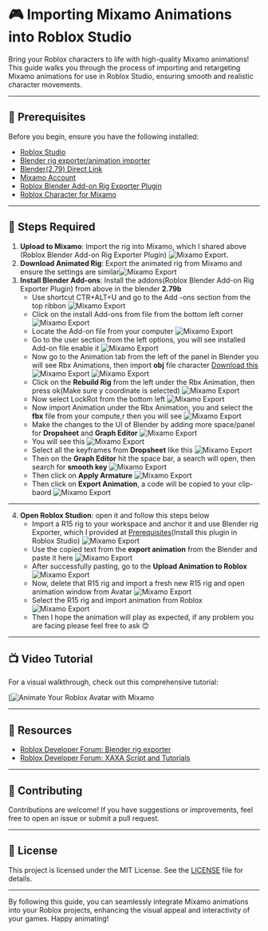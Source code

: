 # 🎮 Importing Mixamo Animations into Roblox Studio

Bring your Roblox characters to life with high-quality Mixamo animations! This guide walks you through the process of importing and retargeting Mixamo animations for use in Roblox Studio, ensuring smooth and realistic character movements.

---

## 🧰 Prerequisites

Before you begin, ensure you have the following installed:

- [Roblox Studio](https://www.roblox.com/create)
- [Blender rig exporter/animation importer](https://www.roblox.com/library/716953901/Blender-rig-exporter-animation-importer)
- [Blender(2.79) Direct Link](https://download.blender.org/release/Blender2.79/blender-2.79b-windows64.zip)
- [Mixamo Account](https://www.mixamo.com/)
- [Roblox Blender Add-on Rig Exporter Plugin](https://pastebin.com/raw/fKtXPwKx)
- [Roblox Character for Mixamo](https://devforum-uploads.s3.dualstack.us-east-2.amazonaws.com/uploads/original/3X/b/d/bd22d7f9be43ef5800a6f670bd2118ddf6187ff7.fbx)

---

## 🔄 Steps Required
1. **Upload to Mixamo**: Import the rig into Mixamo, which I shared above (Roblox Blender Add-on Rig Exporter Plugin) ![Mixamo Export](Pics/MixamoAnimations.png).
2. **Download Animated Rig**: Export the animated rig from Mixamo and ensure the settings are similar![Mixamo Export](Pics/Mixamo%20Export.png)
3. **Install Blender Add-ons**: Install the addons(Roblox Blender Add-on Rig Exporter Plugin) from above in the blender **2.79b**
   - Use shortcut CTR+ALT+U and go to the Add -ons section from the top ribbon
     ![Mixamo Export](Pics/InstalllingPlugin1.png)
   - Click on the install Add-ons from file from the bottom left corner
     ![Mixamo Export](Pics/InstalllingPlugin2.png)
   - Locate the Add-on file from your computer
     ![Mixamo Export](Pics/InstalllingPlugin3.png)
   - Go to the user section from the left options, you will see installed Add-on file enable it
     ![Mixamo Export](Pics/InstalllingPlugin4.png)
   - Now go to the Animation tab from the left of the panel in Blender you will see Rbx Animations, then import **obj** file character [Download this](https://github.com/nitingit7/MixamoToRobloxStudio/blob/1af366c7da4dbdd31b3f3f8a07838458b3e8d901/BaseModel.obj)
     ![Mixamo Export](Pics/InstalllingPlugin5.png)
     ![Mixamo Export](Pics/InstalllingPlugin6.png)
   - Click on the **Rebuild Rig** from the left under the Rbx Animation, then press ok(Make sure y coordinate is selected)
     ![Mixamo Export](Pics/InstalllingPlugin7.png)
   - Now select LockRot from the bottom left
    ![Mixamo Export](Pics/InstalllingPlugin8.png)
   - Now import Animation under the Rbx Animation, you and select the **fbx** file from your compute,r then you will see
     ![Mixamo Export](Pics/InstalllingPlugin9.png)
   - Make the changes to the  UI of Blender by adding more space/panel for **Dropsheet** and **Graph Editor**
     ![Mixamo Export](Pics/InstalllingPlugin10.png)
   - You will see this
     ![Mixamo Export](Pics/InstalllingPlugin11.png)
   - Select all the keyframes from **Dropsheet** like this
     ![Mixamo Export](Pics/InstalllingPlugin12.png)
   - Then on the **Graph Editor** hit the space bar, a search will open, then search for **smooth key**
     ![Mixamo Export](Pics/InstalllingPlugin13.png)
   - Then click on **Apply Armature**
     ![Mixamo Export](Pics/InstalllingPlugin14.png)
   - Then click on **Export Animation**, a code will be copied to your clip-baord
     ![Mixamo Export](Pics/InstalllingPlugin15.png)
---
4. **Open Roblox Studion**: open it and follow this steps below
   - Import a R15 rig to your workspace and anchor it and use Blender rig Exporter, which I provided at [Prerequisites](#-prerequisites)(Install this plugin in Roblox Studio)
     ![Mixamo Export](Pics/RobloxImporting1.png)
   - Use the copied text from the **export animation** from the Blender and paste it here
     ![Mixamo Export](Pics/RobloxImporting2.png)
   - After successfully pasting, go to the **Upload Animation to Roblox**
     ![Mixamo Export](Pics/RobloxImporting3.png)
   - Now, delete that R15 rig and import a fresh new R15 rig and open animation window from Avatar
     ![Mixamo Export](Pics/RobloxImporting4.png)
   - Select the R15 rig and import animation from Roblox
     ![Mixamo Export](Pics/RobloxImporting5.png)
   - Then I hope the animation will play as expected, if any problem you are facing please feel free to ask :blush:
---  

## 📺 Video Tutorial

For a visual walkthrough, check out this comprehensive tutorial:

[![Animate Your Roblox Avatar with Mixamo](https://www.youtube.com/@NitinKr7)

---

## 🧩 Resources

- [Roblox Developer Forum: Blender rig exporter](https://devforum.roblox.com/t/blender-rig-exporteranimation-importer/34729)
- [Roblox Developer Forum: XAXA Script and Tutorials](https://devforum.roblox.com/t/blender-rig-exporteranimation-importer/34729/214)

---

## 🤝 Contributing

Contributions are welcome! If you have suggestions or improvements, feel free to open an issue or submit a pull request.

---

## 📄 License

This project is licensed under the MIT License. See the [LICENSE](LICENSE) file for details.

---

By following this guide, you can seamlessly integrate Mixamo animations into your Roblox projects, enhancing the visual appeal and interactivity of your games. Happy animating!
